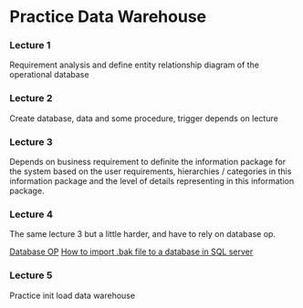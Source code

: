 # Practice Data Warehouse

### Lecture 1

Requirement analysis and define entity relationship diagram of the operational database

### Lecture 2

Create database, data and some procedure, trigger depends on lecture

### Lecture 3

Depends on business requirement to definite the information package for the system based on the user requirements, hierarchies / categories in this information package and the level of details representing in this information package.

### Lecture 4

The same lecture 3 but a little harder, and have to rely on database op.

[Database OP](https://drive.google.com/file/d/1VTBOA5yzEY510oRBeefYGT8A5cM9M6_Q/view?usp=sharing)
[How to import .bak file to a database in SQL server](https://www.youtube.com/watch?v=dCSkov0OfHM)

### Lecture 5

Practice init load data warehouse